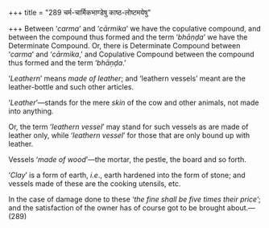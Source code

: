 +++
title = "289 चर्म-चार्मिकभाण्डेषु काष्ठ-लोष्टमयेषु"

+++
Between ‘*carma*’ and ‘*cārmika*’ we have the copulative compound, and
between the compound thus formed and the term ‘*bhāṇḍa*’ we have the
Determinate Compound. Or, there is Determinate Compound between
‘*carma*’ and ‘*cārmika*,’ and Copulative Compound between the compound
thus formed and the term ‘*bhāṇḍa*.’

‘*Leathern*’ means *made of leather*; and ‘leathern vessels’ meant are
the leather-bottle and such other articles.

‘*Leather*’—stands for the mere *skin* of the cow and other animals, not
made into anything.

Or, the term ‘*leathern vessel*’ may stand for such vessels as are made
of leather only, while ‘*leathern vessel*’ for those that are only bound
up with leather.

Vessels ‘*made of wood*’—the mortar, the pestle, the board and so forth.

‘*Clay*’ is a form of earth, *i.e*., earth hardened into the form of
stone; and vessels made of these are the cooking utensils, etc.

In the case of damage done to these ‘*the fine shall be five times their
price*’; and the satisfaction of the owner has of course got to be
brought about.—(289)


